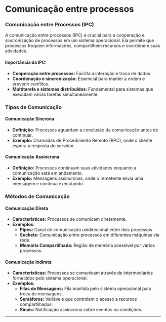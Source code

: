 # Comunicação entre processos


### Comunicação entre Processos (IPC)

A comunicação entre processos (IPC) é crucial para a cooperação e sincronização de processos em um sistema operacional. Ela permite que processos troquem informações, compartilhem recursos e coordenem suas atividades.

#### Importância da IPC:
- **Cooperação entre processos:** Facilita a interação e troca de dados.
- **Coordenação e sincronização:** Essencial para manter a ordem e prevenir conflitos.
- **Multitarefa e sistemas distribuídos:** Fundamental para sistemas que executam várias tarefas simultaneamente.

### Tipos de Comunicação

#### Comunicação Síncrona
- **Definição:** Processos aguardam a conclusão da comunicação antes de continuar.
- **Exemplo:** Chamadas de Procedimento Remoto (RPC), onde o cliente espera a resposta do servidor.

#### Comunicação Assíncrona
- **Definição:** Processos continuam suas atividades enquanto a comunicação está em andamento.
- **Exemplo:** Mensagens assíncronas, onde o remetente envia uma mensagem e continua executando.

### Métodos de Comunicação

#### Comunicação Direta
- **Características:** Processos se comunicam diretamente.
- **Exemplos:**
    - **Pipes:** Canal de comunicação unidirecional entre dois processos.
    - **Sockets:** Comunicação entre processos em diferentes máquinas via rede.
    - **Memória Compartilhada:** Região de memória acessível por vários processos.

#### Comunicação Indireta
- **Características:** Processos se comunicam através de intermediários fornecidos pelo sistema operacional.
- **Exemplos:**
    - **Filas de Mensagens:** Fila mantida pelo sistema operacional para troca de mensagens.
    - **Semáforos:** Variáveis que controlam o acesso a recursos compartilhados.
    - **Sinais:** Notificação assíncrona sobre eventos ou condições.

---